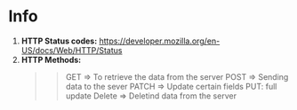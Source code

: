 # Info

1. **HTTP Status codes:** https://developer.mozilla.org/en-US/docs/Web/HTTP/Status
2. **HTTP Methods:**
   >> GET => To retrieve the data from the server
   >> POST => Sending data to the sever
   >> PATCH => Update certain fields
   >> PUT: full update
   >> Delete => Deletind data from the server
   >>
   >
